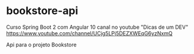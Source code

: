 # bookstore-api

Curso Spring Boot 2 com Angular 10 canal no youtube "Dicas de um DEV" https://www.youtube.com/channel/UCjg5LPj5DEZXWEqG6yzNxmQ

Api para o projeto Bookstore
